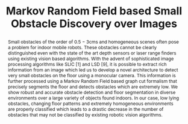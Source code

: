 ---
layout: project-page-new
title: "Markov Random Field based Small Obstacle Discovery over Images"
authors:
  - name: Suryansh Kumar∗
    sup: #
  - name: M Siva Karthik∗
    sup: #
  - name: K. Madhava Krishna
    sup: #
affiliations:
  - name: IIIT Hyderabad, India
    link: https://robotics.iiit.ac.in
    sup: #
permalink: /publications/2014/Kumar_Markov-Random/
abstract: "Small obstacles of the order of 0.5 − 3cms and homogeneous scenes often pose a problem for indoor mobile robots. These obstacles cannot be clearly distinguished even with the state of the art depth sensors or laser range finders using existing vision based algorithms. With the advent of
sophisticated image processing algorithms like SLIC [1] and LSD [9], it is possible to extract rich information from an image which led us to develop a novel architecture to detect very small obstacles on the floor using a monocular camera. This information is further processed using a Markov Random Field based graph cut formalism that precisely segments the floor and detects obstacles which are extremely low. We show robust and accurate obstacle detection and floor segmentation in diverse environments over a large variety of objects found indoors. In our case, low lying obstacles, changing floor patterns and extremely homogeneous environments are properly classified which leads to a drastic decrease in the number of obstacles that may not be classified by existing robotic vision algorithms."
paper: https://robotics.iiit.ac.in/uploads/Main/Publications/Suryansh_etal_ICRA_14_accepted.pdf
# iframe: https://www.youtube.com/embed/jhjskX4FQwA

---